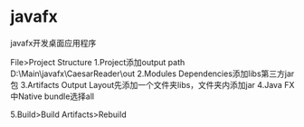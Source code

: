 # javafx
javafx开发桌面应用程序

File>Project Structure
1.Project添加output path
D:\Main\javafx\CaesarReader\out
2.Modules Dependencies添加libs第三方jar包
3.Artifacts Output Layout先添加一个文件夹libs，文件夹内添加jar
4.Java FX中Native bundle选择all

5.Build>Build Artifacts>Rebuild
